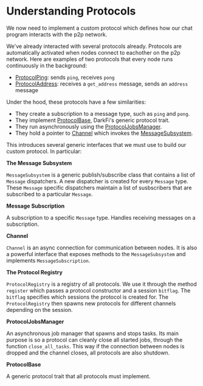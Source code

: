 # Understanding Protocols

We now need to implement a custom protocol which defines how our chat
program interacts with the p2p network.

We've already interacted with several protocols already. Protocols
are automatically activated when nodes connect to eachother on the
p2p network. Here are examples of two protocols that every node runs
continuously in the background:

* [ProtocolPing](https://github.com/darkrenaissance/darkfi/blob/master/src/net/protocol/protocol_ping.rs):
sends `ping`, receives `pong`
* [ProtocolAddress](https://github.com/darkrenaissance/darkfi/blob/master/src/net/protocol/protocol_address.rs):
receives a `get_address` message, sends an `address` message

Under the hood, these protocols have a few similarities:

* They create a subscription to a message type, such as `ping` and `pong`.
* They implement [ProtocolBase](https://github.com/darkrenaissance/darkfi/blob/master/src/net/protocol/protocol_base.rs),
DarkFi's generic protocol trait.
* They run asynchronously using the
[ProtocolJobsManager](https://github.com/darkrenaissance/darkfi/blob/master/src/net/protocol/protocol_jobs_manager.rs).
* They hold a pointer to [Channel](https://github.com/darkrenaissance/darkfi/blob/master/src/net/channel.rs) which
invokes the [MessageSubsystem](https://github.com/darkrenaissance/darkfi/blob/master/src/net/message_subscriber.rs#L170).

This introduces several generic interfaces that we must use to build
our custom protocol. In particular:

**The Message Subsystem**

`MessageSubsystem` is a generic publish/subscribe class that contains
a list of `Message` dispatchers. A new dispatcher is created for every
`Message` type. These `Message` specific dispatchers maintain a list of
susbscribers that are subscribed to a particular `Message`.

**Message Subscription**

A subscription to a specific `Message` type. Handles receiving messages
on a subscription.

**Channel**

`Channel` is an async connection for communication between nodes. It is
also a powerful interface that exposes methods to the `MessageSubsystem`
and implements `MessageSubscription`.

**The Protocol Registry**

`ProtocolRegistry` is a registry of all protocols. We use it through the
method `register` which passes a protocol constructor and a session
`bitflag`. The `bitflag` specifies which sessions the protocol is created
for. The `ProtocolRegistry` then spawns new protocols for different channels
depending on the session.

**ProtocolJobsManager**

An asynchronous job manager that spawns and stops tasks. Its main
purpose is so a protocol can cleanly close all started jobs, through
the function `close_all_tasks`.  This way if the connection between
nodes is dropped and the channel closes, all protocols are also shutdown.

**ProtocolBase**

A generic protocol trait that all protocols must implement.
